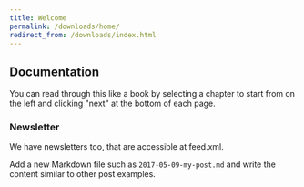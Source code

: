 ```yaml
---
title: Welcome
permalink: /downloads/home/
redirect_from: /downloads/index.html
---
```


##

## Documentation

You can read through this like a book by selecting a chapter to start
from on the left and clicking "next" at the bottom of each page.

### Newsletter

We have newsletters too, that are accessible at feed.xml.

Add a new Markdown file such as `2017-05-09-my-post.md` and write the content similar to other post examples.

